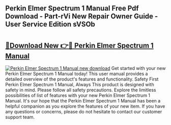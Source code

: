 ## Perkin Elmer Spectrum 1 Manual Free Pdf Download - Part-rVi New Repair Owner Guide - User Service Edition sVSOb

# <h2><a href="http://bc47715.oget.top/?id=Perkin+Elmer+Spectrum+1+Manual">🔗Download New 👉🔴 Perkin Elmer Spectrum 1 Manual</a></h2>

[![Perkin Elmer Spectrum 1 Manual new download](https://i.imgur.com/5g1atiW.png)](http://bc47715.oget.top/?id=Perkin+Elmer+Spectrum+1+Manual)
Get started with your new Perkin Elmer Spectrum 1 Manual today! This user manual provides a detailed overview of the product's features and functionality. Safety First Perkin Elmer Spectrum 1 Manual, Always This product is designed with safety in mind. Please follow all safety precautions. Explore the limitless possibilities of list of features with your new Perkin Elmer Spectrum 1 Manual. It's our hope that the Perkin Elmer Spectrum 1 Manual has been a helpful companion as you explore the features of your new item. If you have any questions or concerns, please do not hesitate to contact our customer support team.
